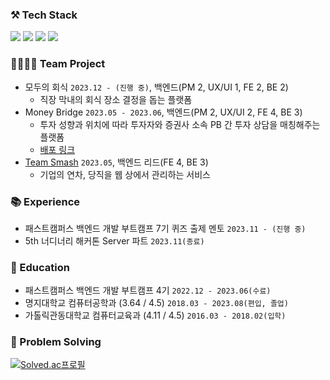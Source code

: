 ### ⚒️ Tech Stack
<p>
  <img src="https://img.shields.io/badge/Java-007396?&style=flat&logo=OpenJDK&logoColor=white">
  <img src="https://img.shields.io/badge/Spring_Boot-F2F4F9?style=flat&logo=spring-boot" />
  <img src="https://img.shields.io/badge/Spring Data JPA-6DB33F?style=flat&logo=spring&logoColor=white" />
  <img src="https://img.shields.io/badge/MySQL-005C84?style=flat&logo=mysql&logoColor=white"/>
</p>

### 👨‍👩‍👧‍👦 Team Project
- 모두의 회식 `2023.12 - (진행 중)`, 백엔드(PM 2, UX/UI 1, FE 2, BE 2)
  - 직장 막내의 회식 장소 결정을 돕는 플랫폼
- Money Bridge `2023.05 - 2023.06`, 백엔드(PM 2, UX/UI 2, FE 4, BE 3)
  - 투자 성향과 위치에 따라 투자자와 증권사 소속 PB 간 투자 상담을 매칭해주는 플랫폼
  - [배포 링크](https://www.moneybridge.co.kr/)
- [Team Smash](https://github.com/smash-teams/smash-teams-BE) `2023.05`, 백엔드 리드(FE 4, BE 3)
  - 기업의 연차, 당직을 웹 상에서 관리하는 서비스

### 📚 Experience
- 패스트캠퍼스 백엔드 개발 부트캠프 7기 퀴즈 출제 멘토 `2023.11 - (진행 중)`
- 5th 너디너리 해커톤 Server 파트 `2023.11(종료)`

### 🏫 Education
- 패스트캠퍼스 백엔드 개발 부트캠프 4기 `2022.12 - 2023.06(수료)`
- 명지대학교 컴퓨터공학과 (3.64 / 4.5) `2018.03 - 2023.08(편입, 졸업)`
- 가톨릭관동대학교 컴퓨터교육과 (4.11 / 4.5) `2016.03 - 2018.02(입학)`

### 🎲 Problem Solving
[![Solved.ac프로필](http://mazassumnida.wtf/api/v2/generate_badge?boj=hol1319)](https://solved.ac/hol1319)
